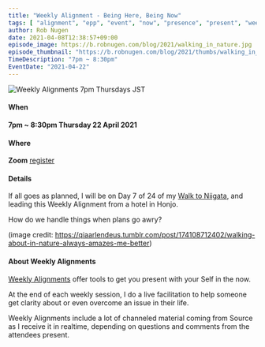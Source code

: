 ```yaml
---
title: "Weekly Alignment - Being Here, Being Now"
tags: [ "alignment", "epp", "event", "now", "presence", "present", "weekly" ]
author: Rob Nugen
date: 2021-04-08T12:38:57+09:00
episode_image: https://b.robnugen.com/blog/2021/walking_in_nature.jpg
episode_thumbnail: "https://b.robnugen.com/blog/2021/thumbs/walking_in_nature.jpg"
TimeDescription: "7pm ~ 8:30pm"
EventDate: "2021-04-22"
---
```


<img
src="https://b.robnugen.com/blog/2021/walking_in_nature.jpg"
alt="Weekly Alignments 7pm Thursdays JST"
class="title" />

#### When

**7pm ~ 8:30pm Thursday 22 April 2021**

#### Where

**Zoom** [register](/weekly-alignments/registration/)

#### Details

If all goes as planned, I will be on Day 7 of 24 of my [Walk to Niigata](/quests/), and leading this Weekly Alignment from a hotel in Honjo.

How do we handle things when plans go awry?

(image credit:  https://qiaarlendeus.tumblr.com/post/174108712402/walking-about-in-nature-always-amazes-me-better)

#### About Weekly Alignments

[Weekly Alignments](/weekly-alignments/) offer tools to get you present with your Self in the now.

At the end of each weekly session, I do a live facilitation to help
someone get clarity about or even overcome an issue in their life.

Weekly Alignments include a lot of channeled material coming from
Source as I receive it in realtime, depending on questions and
comments from the attendees present.
